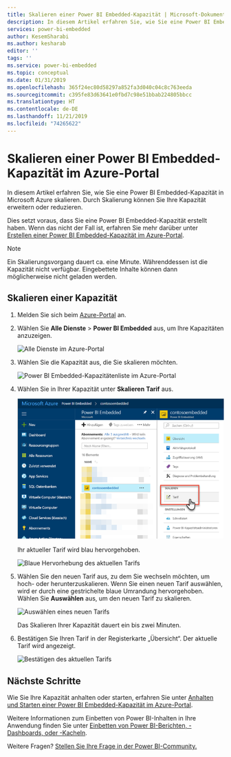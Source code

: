 ```yaml
---
title: Skalieren einer Power BI Embedded-Kapazität | Microsoft-Dokumentation
description: In diesem Artikel erfahren Sie, wie Sie eine Power BI Embedded-Kapazität in Microsoft Azure skalieren.
services: power-bi-embedded
author: KesemSharabi
ms.author: kesharab
editor: ''
tags: ''
ms.service: power-bi-embedded
ms.topic: conceptual
ms.date: 01/31/2019
ms.openlocfilehash: 365f24ec80d58297a852fa3d040c04c8c763eeda
ms.sourcegitcommit: c395fe83d63641e0fbd7c98e51bbab224805bbcc
ms.translationtype: HT
ms.contentlocale: de-DE
ms.lasthandoff: 11/21/2019
ms.locfileid: "74265622"
---
```

# <a name="scale-your-power-bi-embedded-capacity-in-the-azure-portal"></a>Skalieren einer Power BI Embedded-Kapazität im Azure-Portal

In diesem Artikel erfahren Sie, wie Sie eine Power BI Embedded-Kapazität in Microsoft Azure skalieren. Durch Skalierung können Sie Ihre Kapazität erweitern oder reduzieren.

Dies setzt voraus, dass Sie eine Power BI Embedded-Kapazität erstellt haben. Wenn das nicht der Fall ist, erfahren Sie mehr darüber unter [Erstellen einer Power BI Embedded-Kapazität im Azure-Portal](azure-pbie-create-capacity.md).

> [!NOTE]
> Ein Skalierungsvorgang dauert ca. eine Minute. Währenddessen ist die Kapazität nicht verfügbar. Eingebettete Inhalte können dann möglicherweise nicht geladen werden.

## <a name="scale-a-capacity"></a>Skalieren einer Kapazität

1. Melden Sie sich beim [Azure-Portal](https://portal.azure.com/) an.

2. Wählen Sie **Alle Dienste** > **Power BI Embedded** aus, um Ihre Kapazitäten anzuzeigen.

    ![Alle Dienste im Azure-Portal](media/azure-pbie-scale-capacity/azure-portal-more-services.png)

3. Wählen Sie die Kapazität aus, die Sie skalieren möchten.

    ![Power BI Embedded-Kapazitätenliste im Azure-Portal](media/azure-pbie-scale-capacity/azure-portal-capacity-list.png)

4. Wählen Sie in Ihrer Kapazität unter **Skalieren** **Tarif** aus.

    ![Option „Tarif“ unter „Skalieren“](media/azure-pbie-scale-capacity/azure-portal-scale-pricing-tier.png)

    Ihr aktueller Tarif wird blau hervorgehoben.

    ![Blaue Hervorhebung des aktuellen Tarifs](media/azure-pbie-scale-capacity/azure-portal-current-tier.png)

5. Wählen Sie den neuen Tarif aus, zu dem Sie wechseln möchten, um hoch- oder herunterzuskalieren. Wenn Sie einen neuen Tarif auswählen, wird er durch eine gestrichelte blaue Umrandung hervorgehoben. Wählen Sie **Auswählen** aus, um den neuen Tarif zu skalieren.

    ![Auswählen eines neuen Tarifs](media/azure-pbie-scale-capacity/azure-portal-select-new-tier.png)

    Das Skalieren Ihrer Kapazität dauert ein bis zwei Minuten.

6. Bestätigen Sie Ihren Tarif in der Registerkarte „Übersicht“. Der aktuelle Tarif wird angezeigt.

    ![Bestätigen des aktuellen Tarifs](media/azure-pbie-scale-capacity/azure-portal-confirm-tier.png)

## <a name="next-steps"></a>Nächste Schritte

Wie Sie Ihre Kapazität anhalten oder starten, erfahren Sie unter [Anhalten und Starten einer Power BI Embedded-Kapazität im Azure-Portal](azure-pbie-pause-start.md).

Weitere Informationen zum Einbetten von Power BI-Inhalten in Ihre Anwendung finden Sie unter [Einbetten von Power BI-Berichten, -Dashboards, oder -Kacheln](https://powerbi.microsoft.com/documentation/powerbi-developer-embedding-content/).

Weitere Fragen? [Stellen Sie Ihre Frage in der Power BI-Community.](https://community.powerbi.com/)
